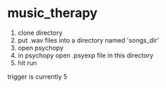 # music_therapy

1) clone directory
2) put .wav files into a directory named 'songs_dir'
3) open psychopy
4) in psychopy open .psyexp file in this directory
5) hit run 

trigger is currently 5

